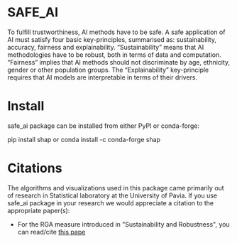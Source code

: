 # SAFE_AI

To fulfill trustworthiness, AI methods have to be safe. A safe application of AI must
satisfy four basic key-principles, summarised as: sustainability, accuracy, fairness and
explainability. “Sustainability” means that AI methodologies have to be robust, both in
terms of data and computation. “Fairness” implies that AI methods should not discriminate
by age, ethnicity, gender or other population groups. The “Explainability” key-principle
requires that AI models are interpretable in terms of their drivers.

# Install
safe_ai package can be installed from either PyPI or conda-forge:

pip install shap
or
conda install -c conda-forge shap

# Citations
The algorithms and visualizations used in this package came primarily out of research in Statistical laboratory at the University of Pavia. If you use safe_ai package in your research we would appreciate a citation to the appropriate paper(s):
* For the RGA measure introduced in "Sustainability and Robustness", you can read/cite [this pape]([URL](https://link.springer.com/article/10.1007/s11135-023-01613-y)https://link.springer.com/article/10.1007/s11135-023-01613-y)

